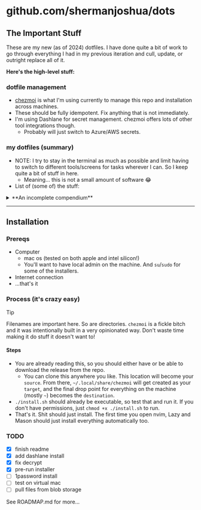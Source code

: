# github.com/shermanjoshua/dots

## The Important Stuff

These are my new (as of 2024) dotfiles. I have done quite a bit of work to go through everything I had in my previous iteration and cull, update, or outright replace all of it.

**Here's the high-level stuff:**

### dotfile management

- [chezmoi](https://chezmoi.io) is what I'm using currently to manage this repo and installation across machines.
- These should be fully idempotent. Fix anything that is not immediately.
- I'm using Dashlane for secret management. chezmoi offers lots of other tool integrations though.
  - Probably will just switch to Azure/AWS secrets.

### my dotfiles (summary)

- NOTE: I try to stay in the terminal as much as possible and limit having to switch to different tools/screens for tasks wherever I can. So I keep quite a bit of stuff in here.
  - Meaning... this is not a small amount of software 😂
- List of (some of) the stuff:

<details>
  <summary>**An incomplete compendium**</summary>

    * gnupg (with pinentry setup and automatic key registration)
    * ssh auto-config (with automatic encrypt/decrpt of private keys)
    * p4v suite for mac UI diff/merge
    * git configuration with my aliases and shortcuts
    * CLIs for almost anything along with configs
    * kitty terminal with customer tab bar setup and theme 🐈
    * powerline 10k with my preferred config 🔌
    * zsh with oh-my-zsh and plugins for hundreds of tools, themes, and autocompletes
    * fzf terminal fuzzy search
    * docker/compose/k8 🐳
    * terminal sms/imessage client (coming soon) 💬
    * terminal spotify player 🎧
    * extensive brewfile with casks, taps, and formulae for all tools/software that I use 🍺
    * vscode and dozens of extensions (I like having the option, and some of the extension UIs are pretty nifty...)
    * pgsql and associated tools/configs
    * dashlane and 1password install with CLIs for secrets and file management/import
    * Neovim editor with about 40 plugins. Highlights include:
      - telescope with all pickers
        - especially nice - check out the `quickfix list` integration/wrapper. Makes working with the lists super slick.
      - noice with sane config
      - lsp configured and setup
      - lazy/mason package managers
      - dynamic lsp-config for easy addition/extension of lsp and linting tools
      - cmp completion with full extensibility and plugins
      - neogit/octo for git, diff/merge, github, and pr management from nvim
      - which-key configured for keybind prompting (recognizes first keypress and shows menu of options)
      - a gazillion other little things...

</details>

---

## Installation

### Prereqs

- Computer
  - mac os (tested on both apple and intel silicon!)
  - You'll want to have local admin on the machine. And `su`/`sudo` for some of the installers.
- Internet connection
- ...that's it

### Process (it's crazy easy)

> [!TIP]
>
> Filenames are important here.
> So are directories.
> `chezmoi` is a fickle bitch and it was intentionally built in a very opinionated way.
> Don't waste time making it do stuff it doesn't want to!

#### Steps

- You are already reading this, so you should either have or be able to download the release from the repo.
  - You can clone this anywhere you like. This location will become your `source`. From there, `~/.local/share/chezmoi` will get created as your `target`, and the final drop point for everything on the machine (mostly `~`) becomes the `destination`.
- `./install.sh` should already be executable, so test that and run it. If you don't have permissions, just `chmod +x ./install.sh` to run.
- That's it. Shit should just install. The first time you open nvim, Lazy and Mason should just install everything automatically too.

### TODO

- [x] finish readme
- [x] add dashlane install
- [x] fix decrypt
- [x] pre-run installer
- [ ] 1password install
- [ ] test on virtual mac
- [ ] pull files from blob storage

See ROADMAP.md for more...
